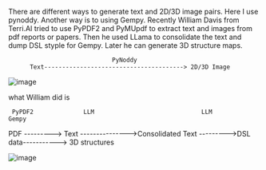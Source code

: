 There are different ways to generate text and 2D/3D image pairs.
Here I use pynoddy. Another way is to using Gempy.
Recently William Davis from Terri.AI tried to use PyPDF2 and PyMUpdf to extract text and images from pdf reports or papers.
Then he used LLama to consolidate the text and dump DSL styple for Gempy. Later he can generate 3D structure maps.

                                 PyNoddy
          Text---------------------------------------> 2D/3D Image



![image](https://github.com/chaoshun2025/Multimodel-VLMs-For-Seismic-Interpretation/edit/main/DataPrep/img10_seismic.jpg)





what William did is

     PyPDF2              LLM                              LLM              Gempy
PDF ---------> Text --------------->Consolidated Text --------->DSL data-----------> 3D structures

![image](https://github.com/user-attachments/assets/a0fa775a-8e06-43f3-b13f-5451ad93b9d4)
